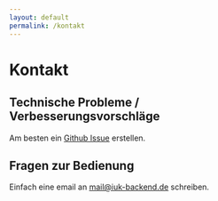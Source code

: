```yaml
---
layout: default
permalink: /kontakt
---
```

# Kontakt

## Technische Probleme / Verbesserungsvorschläge
Am besten ein [Github Issue](https://github.com/iuk-backend/iuk-backend-server/issues) erstellen.  



## Fragen zur Bedienung

Einfach eine email an mail@iuk-backend.de schreiben.